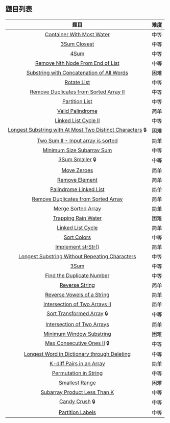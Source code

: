 ## 题目列表  
| 题目 | 难度 |  
|:---:|:---:|  
| [Container With Most Water](container-with-most-water/question.md) | 中等 |   
| [3Sum Closest](3sum-closest/question.md) | 中等 |   
| [4Sum](4sum/question.md) | 中等 |   
| [Remove Nth Node From End of List](remove-nth-node-from-end-of-list/question.md) | 中等 |   
| [Substring with Concatenation of All Words](substring-with-concatenation-of-all-words/question.md) | 困难 |   
| [Rotate List](rotate-list/question.md) | 中等 |   
| [Remove Duplicates from Sorted Array II](remove-duplicates-from-sorted-array-ii/question.md) | 中等 |   
| [Partition List](partition-list/question.md) | 中等 |   
| [Valid Palindrome](valid-palindrome/question.md) | 简单 |   
| [Linked List Cycle II](linked-list-cycle-ii/question.md) | 中等 |   
| [Longest Substring with At Most Two Distinct Characters](longest-substring-with-at-most-two-distinct-characters/question.md) :lock: | 困难 |   
| [Two Sum II - Input array is sorted](two-sum-ii-input-array-is-sorted/question.md) | 简单 |   
| [Minimum Size Subarray Sum](minimum-size-subarray-sum/question.md) | 中等 |   
| [3Sum Smaller](3sum-smaller/question.md) :lock: | 中等 |   
| [Move Zeroes](move-zeroes/question.md) | 简单 |   
| [Remove Element](remove-element/question.md) | 简单 |   
| [Palindrome Linked List](palindrome-linked-list/question.md) | 简单 |   
| [Remove Duplicates from Sorted Array](remove-duplicates-from-sorted-array/question.md) | 简单 |   
| [Merge Sorted Array](merge-sorted-array/question.md) | 简单 |   
| [Trapping Rain Water](trapping-rain-water/question.md) | 困难 |   
| [Linked List Cycle](linked-list-cycle/question.md) | 简单 |   
| [Sort Colors](sort-colors/question.md) | 中等 |   
| [Implement strStr()](implement-strstr/question.md) | 简单 |   
| [Longest Substring Without Repeating Characters](longest-substring-without-repeating-characters/question.md) | 中等 |   
| [3Sum](3sum/question.md) | 中等 |   
| [Find the Duplicate Number](find-the-duplicate-number/question.md) | 中等 |   
| [Reverse String](reverse-string/question.md) | 简单 |   
| [Reverse Vowels of a String](reverse-vowels-of-a-string/question.md) | 简单 |   
| [Intersection of Two Arrays II](intersection-of-two-arrays-ii/question.md) | 简单 |   
| [Sort Transformed Array](sort-transformed-array/question.md) :lock: | 中等 |   
| [Intersection of Two Arrays](intersection-of-two-arrays/question.md) | 简单 |   
| [Minimum Window Substring](minimum-window-substring/question.md) | 困难 |   
| [Max Consecutive Ones II](max-consecutive-ones-ii/question.md) :lock: | 中等 |   
| [Longest Word in Dictionary through Deleting](longest-word-in-dictionary-through-deleting/question.md) | 中等 |   
| [K-diff Pairs in an Array](k-diff-pairs-in-an-array/question.md) | 简单 |   
| [Permutation in String](permutation-in-string/question.md) | 中等 |   
| [Smallest Range](smallest-range/question.md) | 困难 |   
| [Subarray Product Less Than K](subarray-product-less-than-k/question.md) | 中等 |   
| [Candy Crush](candy-crush/question.md) :lock: | 中等 |   
| [Partition Labels](partition-labels/question.md) | 中等 |   
